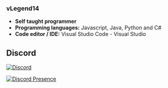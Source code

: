 ### vLegend14

- **Self taught programmer**
- **Programming languages:** Javascript, Java, Python and C#
- **Code editor / IDE:** Visual Studio Code - Visual Studio

## Discord

[![Discord](https://img.shields.io/static/v1?label=Discord&message=⁶⁶⁶©🇨🇱%234555&color=blue&style=for-the-badge)](https://discord.com/users/416792860461891595)




[![Discord Presence](https://lanyard.cnrad.dev/api/416792860461891595)](https://discord.com/users/416792860461891595)
